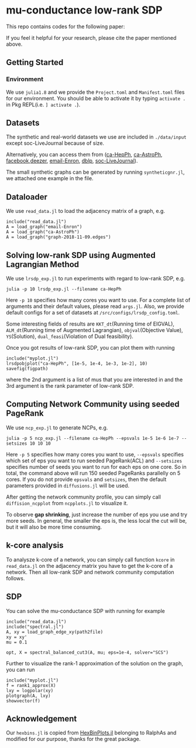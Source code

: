 # mu-conductance low-rank SDP

This repo contains codes for the following paper:

If you feel it helpful for your research, please cite the paper mentioned above.

## Getting Started

### Environment
We use ```julia1.8``` and we provide the ```Project.toml``` and ```Manifest.toml``` files for our environment.
You should be able to activate it by typing ```activate .``` in Pkg REPL(i.e. ```] activate .```).

## Datasets
The synthetic and real-world datasets we use are included in ```./data/input``` except soc-LiveJournal because of size. 

Alternatively, you can access them from ([ca-HepPh](http://snap.stanford.edu/data/ca-HepPh.html), [ca-AstroPh](http://snap.stanford.edu/data/ca-AstroPh.html), [facebook](http://snap.stanford.edu/data/facebook-large-page-page-network.html),[deezer](http://snap.stanford.edu/data/feather-deezer-social.html), [email-Enron](http://snap.stanford.edu/data/email-Enron.html), [dblp](https://law.di.unimi.it/webdata/dblp-2010/),
[soc-LiveJournal](http://snap.stanford.edu/data/soc-LiveJournal1.html)).

The small synthetic graphs can be generated by running ```syntheticgnr.jl```, we attached one example in the file. 

## Dataloader
We use ```read_data.jl``` to load the adjacency matrix of a graph, e.g. 
```
include("read_data.jl")
A = load_graph("email-Enron")
A = load_graph("ca-AstroPh")
A = load_graph("graph-2018-11-09.edges")
```

## Solving low-rank SDP using Augmented Lagrangian Method
We use ```lrsdp_exp.jl``` to run experiments with regard to low-rank SDP, e.g.
```
julia -p 10 lrsdp_exp.jl --filename ca-HepPh
```
Here ```-p 10``` specifies how many cores you want to use. 
For a complete list of arguments and their default values, please read ```args.jl```.
Also, we provide default configs for a set of datasets at ```/src/configs/lrsdp_config.toml```.

Some interesting fields of results are ```KKT_dt```(Running time of EIGVAL), ```ALM_dt```(Running
time of Augmented Lagrangian), ```objval```(Objective Value), ```YS```(Solution), ```dual_feasi```(Violation of Dual feasibility).

Once you got results of low-rank SDP, you can plot them with running 
```
include("myplot.jl")
lrsdpobjplot("ca-HepPh", [1e-5, 1e-4, 1e-3, 1e-2], 10)
savefig(figpath)
```
where the 2nd argument is a list of mus that you are interested in and the 3rd argument is the rank parameter of low-rank SDP. 

## Computing Network Community using seeded PageRank
We use ```ncp_exp.jl``` to generate NCPs, e.g.
```
julia -p 5 ncp_exp.jl --filename ca-HepPh --epsvals 1e-5 1e-6 1e-7 --setsizes 10 10 10
```
Here ```-p 5``` specifies how many cores you want to use, 
```--epsvals``` specifies which set of eps you want to run seeded PageRank(ACL)
and ```--setsizes``` specifies number of seeds you want to run for each eps on one core.
So in total, the command above will run 150 seeded PageRanks parallelly on 5 cores.
If you do not provide ```epsvals``` and ```setsizes```, then the default parameters provided in ```diffusions.jl``` will be used.

After getting the network community profile, you can simply call ```diffision_ncpplot``` from ```ncpplots.jl``` to visualize it.

To observe __gap shrinking__, just increase the number of eps you use and try more seeds.
In general, the smaller the eps is, the less local the cut will be, but it will also be more time consuming. 


## k-core analysis
To analysze k-core of a network, you can simply call function ```kcore``` in ```read_data.jl``` on the adjacency matrix you 
have to get the k-core of a network. Then all low-rank SDP and network community computation follows. 


## SDP
You can solve the mu-conductance SDP with running for example 
```
include("read_data.jl")
include("spectral.jl")
A, xy = load_graph_edge_xy(path2file)
xy = xy'
mu = 0.1

opt, X = spectral_balanced_cut3(A, mu; eps=1e-4, solver="SCS")
```
Further to visualize the rank-1 approximation of the solution on the graph, you can run
```
include("myplot.jl")
f = rank1_approx(X)
lxy = logpolar(xy)
plotgraph(A, lxy)
showvector(f)
```

## Acknowledgement
Our ```hexbins.jl``` is copied from [HexBinPlots.jl](https://github.com/RalphAS/HexBinPlots.jl) belonging to RalphAs
and modified for our purpose, thanks for the great package. 